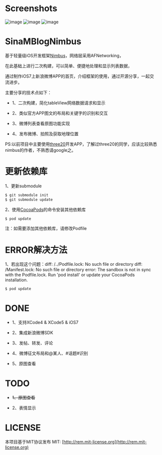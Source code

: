 # Screenshots
![image](http://cc.cocimg.com/bbs/attachment/Fid_19/19_22435_9c77b66707adb15.gif)
![image](http://git.oschina.net/jimneylee/SinaMBlogNimbus/raw/master/SinaMBlog/Images/Screenshot/postnewstatus.png)
![image](http://git.oschina.net/jimneylee/SinaMBlogNimbus/raw/master/SinaMBlog/Images/Screenshot/repost.png)

# SinaMBlogNimbus
基于轻量级iOS开发框架[Nimbus](https://github.com/jverkoey/nimbus)，网络层采用AFNetworking，

在此基础上进行二次构建，可以简单、便捷地处理和显示列表数据，

通过制作iOS7上新浪微博APP的首页，介绍框架的使用，通过开源分享，一起交流进步。

主要分享的技术点如下：

* 1、二次构建，简化tableView网络数据请求和显示

* 2、类似官方APP图文的布局和关键字的识别和交互

* 3、微博列表查看原图功能实现

* 4、发布微博、拍照及获取地理位置

PS:以前项目中主要使用[three20](https://github.com/facebook/three20)开发APP，了解过three20的同学，应该比较熟悉nimbus的作者，不熟悉请google之。

# 更新依赖库
1、更新submodule
``` bash
$ git submodule init 
$ git submodule update
```

2、使用[CocoaPods](http://cocoapods.org)的命令安装其他依赖库
``` bash   
$ pod update
```   
注：如需要添加其他依赖库，请修改Podfile

# ERROR解决方法

1、若出现这个问题：diff: /../Podfile.lock: No such file or directory 
   diff: /Manifest.lock: No such file or directory 
   error: The sandbox is not in sync with the Podfile.lock. Run 'pod install' or update your CocoaPods installation.
``` bash
$ pod update
```

# DONE
* 1、支持XCode4 & XCode5 & iOS7

* 2、集成新浪微博SDK

* 3、发帖、转发、评论

* 4、微博征文布局和@某人、#话题#识别

* 5、原图查看

# TODO
* ~~1、原图查看~~

* 2、表情显示

# LICENSE
本项目基于MIT协议发布
MIT: [http://rem.mit-license.org](http://rem.mit-license.org)
